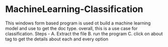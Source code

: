 # MachineLearning-Classification
This windows form based program is used ot build a machine learning model and use to get the doc type. overall, this is a use case for classification.
Steps - 
  A. Extract the file
  B. run the program
  C. click on about tag to get the details about each and every option
